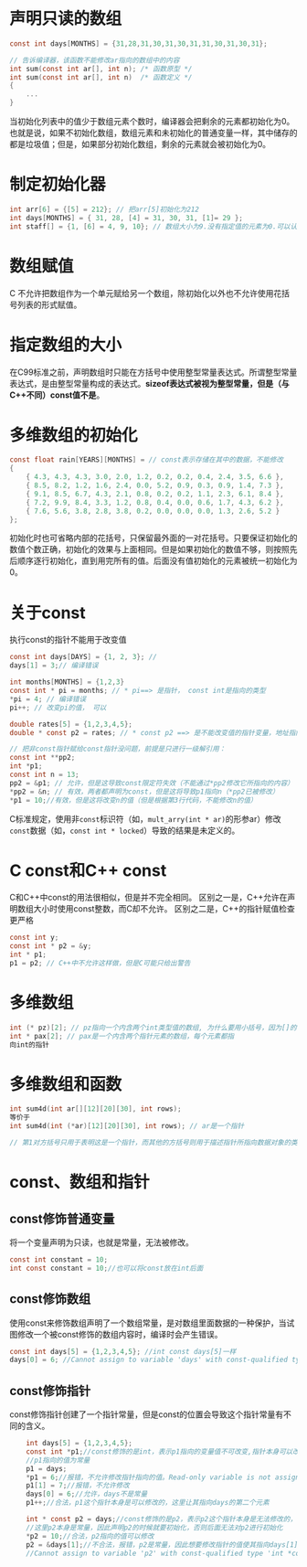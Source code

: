 # 声明只读的数组
```c
const int days[MONTHS] = {31,28,31,30,31,30,31,31,30,31,30,31};

// 告诉编译器，该函数不能修改ar指向的数组中的内容
int sum(const int ar[], int n); /* 函数原型 */
int sum(const int ar[], int n)  /* 函数定义 */
{
    ...
}
```

当初始化列表中的值少于数组元素个数时，编译器会把剩余的元素都初始化为0。也就是说，如果不初始化数组，数组元素和未初始化的普通变量一样，其中储存的都是垃圾值；但是，如果部分初始化数组，剩余的元素就会被初始化为0。

# 制定初始化器

```c
int arr[6] = {[5] = 212}; // 把arr[5]初始化为212
int days[MONTHS] = { 31, 28, [4] = 31, 30, 31, [1]= 29 };
int staff[] = {1, [6] = 4, 9, 10}; // 数组大小为9.没有指定值的元素为0.可以认为初始化之前有一次memset
```

# 数组赋值

C 不允许把数组作为一个单元赋给另一个数组，除初始化以外也不允许使用花括号列表的形式赋值。

# 指定数组的大小

在C99标准之前，声明数组时只能在方括号中使用整型常量表达式。所谓整型常量表达式，是由整型常量构成的表达式。**sizeof表达式被视为整型常量，但是（与C++不同）const值不是**。

# 多维数组的初始化

```c
const float rain[YEARS][MONTHS] = // const表示存储在其中的数据，不能修改
{
    { 4.3, 4.3, 4.3, 3.0, 2.0, 1.2, 0.2, 0.2, 0.4, 2.4, 3.5, 6.6 },
    { 8.5, 8.2, 1.2, 1.6, 2.4, 0.0, 5.2, 0.9, 0.3, 0.9, 1.4, 7.3 },
    { 9.1, 8.5, 6.7, 4.3, 2.1, 0.8, 0.2, 0.2, 1.1, 2.3, 6.1, 8.4 },
    { 7.2, 9.9, 8.4, 3.3, 1.2, 0.8, 0.4, 0.0, 0.6, 1.7, 4.3, 6.2 },
    { 7.6, 5.6, 3.8, 2.8, 3.8, 0.2, 0.0, 0.0, 0.0, 1.3, 2.6, 5.2 }
};
```

初始化时也可省略内部的花括号，只保留最外面的一对花括号。只要保证初始化的数值个数正确，初始化的效果与上面相同。但是如果初始化的数值不够，则按照先后顺序逐行初始化，直到用完所有的值。后面没有值初始化的元素被统一初始化为0。

# 关于const

执行const的指针不能用于改变值
```c
const int days[DAYS] = {1, 2, 3}; //
days[1] = 3;// 编译错误

int months[MONTHS] = {1,2,3}
const int * pi = months; // * pi==> 是指针， const int是指向的类型
*pi = 4; // 编译错误
pi++; // 改变pi的值， 可以

double rates[5] = {1,2,3,4,5};
double * const p2 = rates; // * const p2 ==> 是不能改变值的指针变量，地址指向的值是一个double

// 把非const指针赋给const指针没问题，前提是只进行一级解引用：
const int **pp2;
int *p1;
const int n = 13;
pp2 = &p1; // 允许，但是这导致const限定符失效（不能通过*pp2修改它所指向的内容）
*pp2 = &n; // 有效，两者都声明为const，但是这将导致p1指向n（*pp2已被修改）
*p1 = 10;//有效，但是这将改变n的值（但是根据第3行代码，不能修改n的值）

```

C标准规定，使用非`const`标识符（如，`mult_arry(int * ar)`的形参ar）修改`const`数据（如，`const int * locked`）导致的结果是未定义的。

# C const和C++ const
C和C++中const的用法很相似，但是并不完全相同。
区别之一是，C++允许在声明数组大小时使用const整数，而C却不允许。
区别之二是，C++的指针赋值检查更严格

```c
const int y;
const int * p2 = &y;
int * p1;
p1 = p2; // C++中不允许这样做，但是C可能只给出警告
```

# 多维数组
```c
int (* pz)[2]; // pz指向一个内含两个int类型值的数组, 为什么要用小括号，因为[]的优先级大于*
int * pax[2]; // pax是一个内含两个指针元素的数组，每个元素都指
向int的指针

```

# 多维数组和函数

```c
int sum4d(int ar[][12][20][30], int rows);
等价于
int sum4d(int (*ar)[12][20][30], int rows); // ar是一个指针

// 第1对方括号只用于表明这是一个指针，而其他的方括号则用于描述指针所指向数据对象的类型。
```

# const、数组和指针

## const修饰普通变量
将一个变量声明为只读，也就是常量，无法被修改。
```c
const int constant = 10;
int const constant = 10;//也可以将const放在int后面
```
## const修饰数组
使用const来修饰数组声明了一个数组常量，是对数组里面数据的一种保护，当试图修改一个被const修饰的数组内容时，编译时会产生错误。
```c
const int days[5] = {1,2,3,4,5}; //int const days[5]一样
days[0] = 6; //Cannot assign to variable 'days' with const-qualified type 'const int [5]'

```

## const修饰指针
const修饰指针创建了一个指针常量，但是const的位置会导致这个指针常量有不同的含义。
```c
    int days[5] = {1,2,3,4,5};
    const int *p1;//const修饰的是int，表示p1指向的变量值不可改变,指针本身可以改变
    //p1指向的值为常量
    p1 = days;
    *p1 = 6;//报错，不允许修改指针指向的值。Read-only variable is not assignable
    p1[1] = 7;//报错，不允许修改
    days[0] = 6;//允许，days不是常量
    p1++;//合法，p1这个指针本身是可以修改的，这里让其指向days的第二个元素

    int * const p2 = days;//const修饰的是p2，表示p2这个指针本身是无法修改的，但是其指向的值是可以修改的
    //这里p2本身是常量，因此声明p2的时候就要初始化，否则后面无法对p2进行初始化
    *p2 = 10;//合法，p2指向的值可以修改
    p2 = &days[1];//不合法，报错，p2是常量，因此想要修改指针的值使其指向days[1]不合法。
    //Cannot assign to variable 'p2' with const-qualified type 'int *const'
```